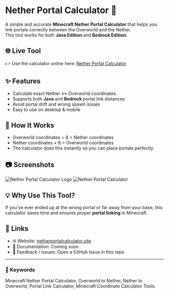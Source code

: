 # Nether Portal Calculator 🔮

A simple and accurate **Minecraft Nether Portal Calculator** that helps you link portals correctly between the Overworld and the Nether.  
This tool works for both **Java Edition** and **Bedrock Edition**.

## 🌐 Live Tool
👉 Use the calculator online here: [Nether Portal Calculator](https://netherportalcalculator.site)

## ✨ Features
- Calculate exact Nether ↔ Overworld coordinates  
- Supports both **Java** and **Bedrock** portal link distances  
- Avoid portal drift and wrong spawn issues  
- Easy to use on desktop & mobile  

## 📖 How It Works
- Overworld coordinates ÷ 8 = Nether coordinates  
- Nether coordinates × 8 = Overworld coordinates  
- The calculator does this instantly so you can place portals perfectly.  

## 📷 Screenshots
![Nether Portal Calculator Logo](https://netherportalcalculator.site//assets/images/nether-portal-calculator-logo.png)
![Nether Portal Calculator](https://netherportalcalculator.site/assets/images/nether-portal-calculator.png)

## 💡 Why Use This Tool?
If you’ve ever ended up at the wrong portal or far away from your base, this calculator saves time and ensures proper **portal linking** in Minecraft.  

## 📌 Links
- 🌐 Website: [netherportalcalculator.site](https://netherportalcalculator.site)  
- 📖 Documentation: Coming soon  
- 💬 Feedback / Issues: Open a GitHub Issue in this repo  

---

### 🔖 Keywords
Minecraft Nether Portal Calculator, Overworld to Nether, Nether to Overworld, Portal Link Calculator, Minecraft Coordinate Calculator Tools.
